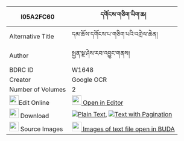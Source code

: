|I05A2FC60|དགོངས་གཅིག་ཡིག་ཆ། 
| --- | --- 
|Alternative Title |དམ་ཆོས་དགོངས་པ་གཅིག་པའི་འགྲེལ་ཆེན།
|Author| སྤྱན་སྔ་ཤེས་རབ་འབྱུང་གནས།
|BDRC ID | W1648
|Creator | Google OCR
|Number of Volumes| 2
|<img width="25" src="https://img.icons8.com/color/25/000000/edit-property.png">Edit Online| [<img width="25" src="https://avatars.githubusercontent.com/u/45091458?s=200&v=4"> Open in Editor](http://editor.openpecha.org/I05A2FC60)
|<img width="25" src="https://img.icons8.com/fluent/48/000000/download-2.png"/>  Download | [![](https://img.icons8.com/color/20/000000/txt.png)Plain Text](https://github.com/Openpecha/I05A2FC60/releases/download/v1/gong_chik_yikcha_plain_I05A2FC60.zip), [![](https://img.icons8.com/color/20/000000/txt.png)Text with Pagination](https://github.com/Openpecha/I05A2FC60/releases/download/v1/gong_chik_yikcha_pages_I05A2FC60.zip)
|<img width="25" src="https://img.icons8.com/plasticine/100/000000/pictures-folder.png"/>  Source Images | [<img width="25" src="https://library.bdrc.io/icons/BUDA-small.svg"> Images of text file open in BUDA](https://library.bdrc.io/show/bdr:W1648)